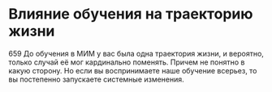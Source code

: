 # Влияние обучения на траекторию жизни

659 До обучения в МИМ у вас была одна траектория жизни, и вероятно, только случай её мог кардинально поменять. Причем не понятно в какую сторону. Но если вы воспринимаете наше обучение всерьез, то вы постепенно запускаете системные изменения.
